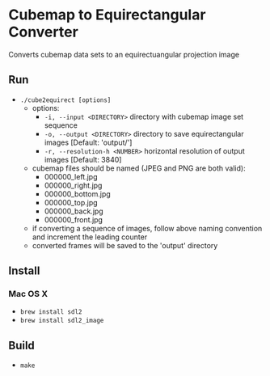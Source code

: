 Cubemap to Equirectangular Converter
=======

Converts cubemap data sets to an equirectuangular projection image

## Run ##

* `./cube2equirect [options]`
    * options:
        * `-i, --input <DIRECTORY>` directory with cubemap image set sequence
        * `-o, --output <DIRECTORY>` directory to save equirectangular images [Default: 'output/']
        * `-r, --resolution-h <NUMBER>` horizontal resolution of output images [Default: 3840]
    * cubemap files should be named (JPEG and PNG are both valid):
        * 000000_left.jpg
        * 000000_right.jpg
        * 000000_bottom.jpg
        * 000000_top.jpg
        * 000000_back.jpg
        * 000000_front.jpg
    * if converting a sequence of images, follow above naming convention and increment the leading counter
    * converted frames will be saved to the 'output' directory

## Install ##

### Mac OS X ###

* `brew install sdl2`
* `brew install sdl2_image`

## Build ##

* `make`

